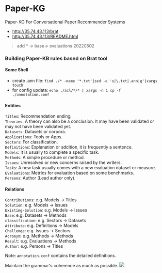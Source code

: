 # Paper-KG  
Paper-KG For Conversational Paper Recommender Systems

* http://35.74.43.113/brat  
* http://35.74.43.113/README.html  

> add * -> base-> evaluations 20220502

### Building Paper-KB rules based on Brat tool  
#### Some Shell
* create .ann file: ```find ./* -name '*.txt'|sed -e 's|\.txt|.ann|g'|xargs touch```  
* for config updata: ```echo ./acl/*/* | xargs -n 1 cp -f ./annotation.conf```

#### Entities  

```Titles```: Recommendation ending.  
```Theories```: A theory can also be a conclusion. It may have been validated or may not have been validated yet.  
```Datasets```: Datasets or corpora.  
```Applications```: Tools or Apps.  
```Sectors```: For classification.   
```Definitions```: Explanation or addition, it is frequently a sentence.  
```Models```: It is usually to complete a specific task.  
```Methods```: A simple procedure or method.  
```Issues```: Unresolved or new concerns raised by the writers.  
```Tasks```: A new task usually comes with a new evaluation dataset or measure.  
```Evaluations```: Metrics for evaluation based on some benchmarks.  
```Persons```: Author (Lead author only).  


#### Relations  

```Contributions```:  e.g. Models -> Titles  
```Solution```: e.g. Models -> Issues  
```Existing-Solution```: e.g. Models -> Issues  
```Base```: e.g. Datasets -> Methods  
```classification```: e.g. Sectors -> Datasets  
```Attribute```: e.g. Definitions -> Models  
```Challenge```: e.g. Issues -> Sectors  
```Acronym```: e.g. Methods -> Methods  
```Result```: e.g. Evaluations -> Methods  
```Author```: e.g. Persons -> Titles  

Note: ```annotation.conf``` contains the detailed definitions.  

Maintain the grammar's coherence as much as possible.
![](./ra_eg.png)
